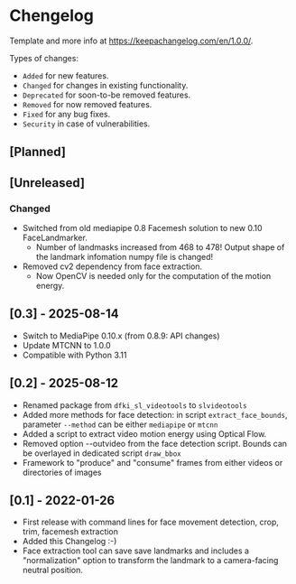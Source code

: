 # Chengelog

Template and more info at <https://keepachangelog.com/en/1.0.0/>. 

Types of changes:

* `Added` for new features.
* `Changed` for changes in existing functionality.
* `Deprecated` for soon-to-be removed features.
* `Removed` for now removed features.
* `Fixed` for any bug fixes.
* `Security` in case of vulnerabilities.


## [Planned]


## [Unreleased]

### Changed

- Switched from old mediapipe 0.8 Facemesh solution to new 0.10 FaceLandmarker.
  - Number of landmasks increased from 468 to 478! Output shape of the landmark infomation numpy file is changed!
- Removed cv2 dependency from face extraction.
  - Now OpenCV is needed only for the computation of the motion energy.

## [0.3] - 2025-08-14

- Switch to MediaPipe 0.10.x (from 0.8.9: API changes)
- Update MTCNN to 1.0.0
- Compatible with Python 3.11

## [0.2] - 2025-08-12

- Renamed package from `dfki_sl_videotools` to `slvideotools`
- Added more methods for face detection: in script `extract_face_bounds`, parameter `--method` can be either `mediapipe` or `mtcnn`
- Added a script to extract video motion energy using Optical Flow.
- Removed option --outvideo from the face detection script. Bounds can be overlayed in dedicated script `draw_bbox`
- Framework to "produce" and "consume" frames from either videos or directories of images


## [0.1] - 2022-01-26

- First release with command lines for face movement detection, crop, trim, facemesh extraction
- Added this Changelog :-)
- Face extraction tool can save save landmarks and includes a "normalization" option to transform the landmark to a camera-facing neutral position.

